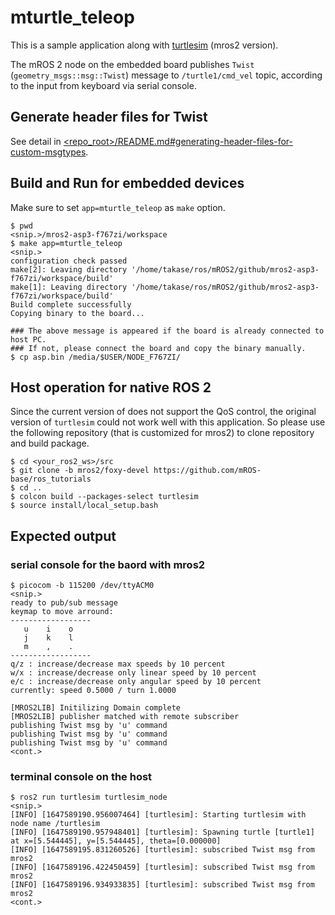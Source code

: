 # mturtle_teleop

This is a sample application along with [turtlesim](https://github.com/mROS-base/ros_tutorials/tree/mros2/foxy-devel/turtlesim) (mros2 version).

The mROS 2 node on the embedded board publishes `Twist` (`geometry_msgs::msg::Twist`) message to `/turtle1/cmd_vel` topic, according to the input from keyboard via serial console.

## Generate header files for Twist

See detail in [<repo_root>/README.md#generating-header-files-for-custom-msgtypes](../README.md#generating-header-files-for-custom-msgtypes).

## Build and Run for embedded devices

Make sure to set `app=mturtle_teleop` as `make` option.

```
$ pwd
<snip.>/mros2-asp3-f767zi/workspace
$ make app=mturtle_teleop
<snip.>
configuration check passed
make[2]: Leaving directory '/home/takase/ros/mROS2/github/mros2-asp3-f767zi/workspace/build'
make[1]: Leaving directory '/home/takase/ros/mROS2/github/mros2-asp3-f767zi/workspace/build'
Build complete successfully
Copying binary to the board...

### The above message is appeared if the board is already connected to host PC.
### If not, please connect the board and copy the binary manually.
$ cp asp.bin /media/$USER/NODE_F767ZI/
```

## Host operation for native ROS 2

Since the current version of does not support the QoS control, the original version of `turtlesim` could not work well with this application. So please use the following repository (that is customized for mros2) to clone repository and build package.

```
$ cd <your_ros2_ws>/src
$ git clone -b mros2/foxy-devel https://github.com/mROS-base/ros_tutorials
$ cd ..
$ colcon build --packages-select turtlesim
$ source install/local_setup.bash
```

## Expected output

### serial console for the baord with mros2

```
$ picocom -b 115200 /dev/ttyACM0
<snip.>
ready to pub/sub message
keymap to move arround:
------------------
   u    i    o
   j    k    l
   m    ,    .
------------------
q/z : increase/decrease max speeds by 10 percent
w/x : increase/decrease only linear speed by 10 percent
e/c : increase/decrease only angular speed by 10 percent
currently: speed 0.5000 / turn 1.0000

[MROS2LIB] Initilizing Domain complete
[MROS2LIB] publisher matched with remote subscriber
publishing Twist msg by 'u' command
publishing Twist msg by 'u' command
publishing Twist msg by 'u' command
<cont.>
```

### terminal console on the host

```
$ ros2 run turtlesim turtlesim_node
<snip.>
[INFO] [1647589190.956007464] [turtlesim]: Starting turtlesim with node name /turtlesim
[INFO] [1647589190.957948401] [turtlesim]: Spawning turtle [turtle1] at x=[5.544445], y=[5.544445], theta=[0.000000]
[INFO] [1647589195.831260526] [turtlesim]: subscribed Twist msg from mros2
[INFO] [1647589196.422450459] [turtlesim]: subscribed Twist msg from mros2
[INFO] [1647589196.934933835] [turtlesim]: subscribed Twist msg from mros2
<cont.>
```
